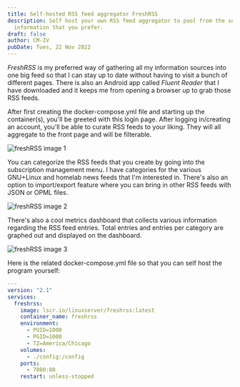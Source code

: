 ```yaml
---
title: Self-hosted RSS feed aggregator FreshRSS
description: Self host your own RSS feed aggregator to pool from the sources of
  information that you prefer.
draft: false
author: CM-IV
pubDate: Tues, 22 Nov 2022
---
```

*FreshRSS* is my preferred way of gathering all my information sources into one big feed so that I can stay up to date without having to visit a bunch of different pages.  There is also an Android app called *Fluent Reader* that I have downloaded and it keeps me from opening a browser up to grab those RSS feeds.

After first creating the docker-compose.yml file and starting up the container(s), you'll be greeted with this login page.  After logging in/creating an account, you'll be able to curate RSS feeds to your liking.  They will all aggregate to the front page and will be filterable.

<img alt="freshRSS image 1" width={860} src="https://ik.imagekit.io/xbkhabiqcy9/img/Screenshot_2022-11-22_at_08-01-09_Login___FreshRSS_3jLdVFLzm.png?ik-sdk-version=javascript-1.4.3&updatedAt=1669125709880" />

You can categorize the RSS feeds that you create by going into the subscription management menu.  I have categories for the various GNU+Linux and homelab news feeds that I'm interested in.  There's also an option to import/export feature where you can bring in other RSS feeds with JSON or OPML files.

<img alt="freshRSS image 2" width={860} src="https://ik.imagekit.io/xbkhabiqcy9/img/Screenshot_2022-11-22_at_08-22-03__103__Main_stream___FreshRSS_aPkF2Ujbb.png?ik-sdk-version=javascript-1.4.3&updatedAt=1669126940053" />

There's also a cool metrics dashboard that collects various information regarding the RSS feed entries.  Total entries and entries per category are graphed out and displayed on the dashboard.

<img alt="freshRSS image 3" width={860} src="https://ik.imagekit.io/xbkhabiqcy9/img/Screenshot_2022-11-22_at_08-33-42_Statistics___FreshRSS_l_87zWnH2.png?ik-sdk-version=javascript-1.4.3&updatedAt=1669127639979" />

Here is the related docker-compose.yml file so that you can self host the program yourself:

```yaml
---
version: "2.1"
services:
  freshrss:
    image: lscr.io/linuxserver/freshrss:latest
    container_name: freshrss
    environment:
      - PUID=1000
      - PGID=1000
      - TZ=America/Chicago
    volumes:
      - ./config:/config
    ports:
      - 7080:80
    restart: unless-stopped
```
